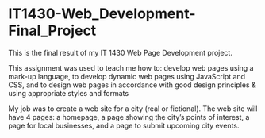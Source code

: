 # IT1430-Web_Development-Final_Project
This is the final result of my IT 1430 Web Page Development project. 
 
This assignment was used to teach me how to:
develop web pages using a mark-up language,
to develop dynamic web pages using JavaScript and CSS,
and to design web pages in accordance with good design principles 
& using appropriate styles and formats

My job was to create a web site for a city (real or fictional). 
The web site will have 4 pages: a homepage, a page showing the
city’s points of interest, a page for local businesses, and a page to 
submit upcoming city events.
